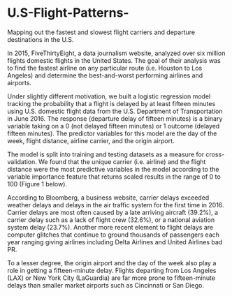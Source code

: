 # U.S-Flight-Patterns-
Mapping out the fastest and slowest flight carriers and departure destinations in the U.S. 

In 2015, FiveThirtyEight, a data journalism website, analyzed over six million flights domestic flights in the United States. The goal of their analysis was to find the fastest airline on any particular route (i.e. Houston to Los Angeles) and determine the best-and-worst performing airlines and airports.

Under slightly different motivation, we built a logistic regression model tracking the probability that a flight is delayed by at least fifteen minutes using U.S. domestic flight data from the U.S. Department of Transportation in June 2016. The response (departure delay of fifteen minutes) is a binary variable taking on a 0 (not delayed fifteen minutes) or 1 outcome (delayed fifteen minutes). The predictor variables for this model are the day of the week, flight distance, airline carrier, and the origin airport.

The model is split into training and testing datasets as a measure for cross-validation. We found that the unique carrier (i.e. airline) and the flight distance were the most predictive variables in the model according to the variable importance feature that returns scaled results in the range of 0 to 100 (Figure 1 below).

According to Bloomberg, a business website, carrier delays exceeded weather delays and delays in the air traffic system for the first time in 2016. Carrier delays are most often caused by a late arriving aircraft (39.2%), a carrier delay such as a lack of flight crew (32.6%), or a national aviation system delay (23.7%). Another more recent element to flight delays are computer glitches that continue to ground thousands of passengers each year ranging giving airlines including Delta Airlines and United Airlines bad PR.

To a lesser degree, the origin airport and the day of the week also play a role in getting a fifteen-minute delay. Flights departing from Los Angeles (LAX) or New York City (LaGuardia) are far more prone to fifteen-minute delays than smaller market airports such as Cincinnati or San Diego.

